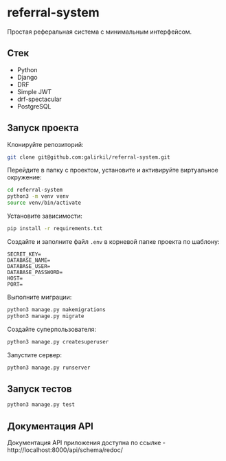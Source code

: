 # referral-system

Простая реферальная система с минимальным интерфейсом.

## Стек

- Python
- Django
- DRF
- Simple JWT
- drf-spectacular
- PostgreSQL

## Запуск проекта

Клонируйте репозиторий:

```bash
git clone git@github.com:galirkil/referral-system.git
```

Перейдите в папку с проектом, установите и активируйте виртуальное окружение:

```bash
cd referral-system
python3 -m venv venv
source venv/bin/activate
```

Установите зависимости:

```bash
pip install -r requirements.txt
```

Создайте и заполните файл `.env` в корневой папке проекта по шаблону:

```env
SECRET_KEY=
DATABASE_NAME=
DATABASE_USER=
DATABASE_PASSWORD=
HOST=
PORT=
```

Выполните миграции:

```bash
python3 manage.py makemigrations
python3 manage.py migrate
```

Создайте суперпользователя:

```bash
python3 manage.py createsuperuser
```

Запустите сервер:

```bash
python3 manage.py runserver
```

## Запуск тестов

```bash
python3 manage.py test
```

## Документация API

Документация API приложения доступна по
ссылке - http://localhost:8000/api/schema/redoc/